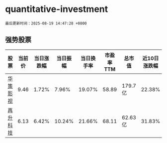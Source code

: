 # quantitative-investment

`最后更新时间：2025-08-19 14:47:28 +0800`

## 强势股票

|股票|当前价|当日涨跌幅|当日振幅|当日换手率|市盈率TTM|总市值|近10日涨跌幅|
|----|----|----|----|----|----|----|----|
|[华策影视](https://xueqiu.com/S/SZ300133)|9.46|1.72%|7.96%|19.07%|58.89|179.7亿|22.38%|
|[再升科技](https://xueqiu.com/S/SH603601)|6.13|6.42%|10.24%|21.66%|68.11|62.63亿|31.83%|
